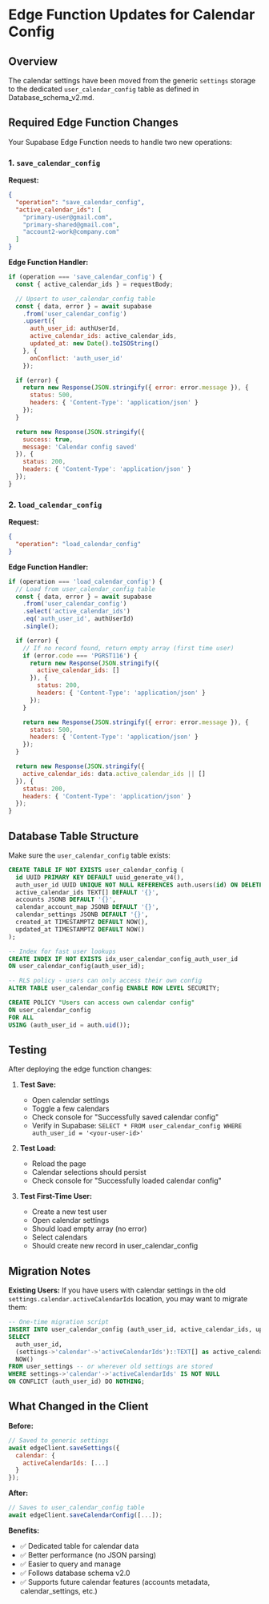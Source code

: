 # Edge Function Updates for Calendar Config

## Overview

The calendar settings have been moved from the generic `settings` storage to the dedicated `user_calendar_config` table as defined in Database_schema_v2.md.

## Required Edge Function Changes

Your Supabase Edge Function needs to handle two new operations:

### 1. `save_calendar_config`

**Request:**
```json
{
  "operation": "save_calendar_config",
  "active_calendar_ids": [
    "primary-user@gmail.com",
    "primary-shared@gmail.com",
    "account2-work@company.com"
  ]
}
```

**Edge Function Handler:**
```javascript
if (operation === 'save_calendar_config') {
  const { active_calendar_ids } = requestBody;

  // Upsert to user_calendar_config table
  const { data, error } = await supabase
    .from('user_calendar_config')
    .upsert({
      auth_user_id: authUserId,
      active_calendar_ids: active_calendar_ids,
      updated_at: new Date().toISOString()
    }, {
      onConflict: 'auth_user_id'
    });

  if (error) {
    return new Response(JSON.stringify({ error: error.message }), {
      status: 500,
      headers: { 'Content-Type': 'application/json' }
    });
  }

  return new Response(JSON.stringify({
    success: true,
    message: 'Calendar config saved'
  }), {
    status: 200,
    headers: { 'Content-Type': 'application/json' }
  });
}
```

### 2. `load_calendar_config`

**Request:**
```json
{
  "operation": "load_calendar_config"
}
```

**Edge Function Handler:**
```javascript
if (operation === 'load_calendar_config') {
  // Load from user_calendar_config table
  const { data, error } = await supabase
    .from('user_calendar_config')
    .select('active_calendar_ids')
    .eq('auth_user_id', authUserId)
    .single();

  if (error) {
    // If no record found, return empty array (first time user)
    if (error.code === 'PGRST116') {
      return new Response(JSON.stringify({
        active_calendar_ids: []
      }), {
        status: 200,
        headers: { 'Content-Type': 'application/json' }
      });
    }

    return new Response(JSON.stringify({ error: error.message }), {
      status: 500,
      headers: { 'Content-Type': 'application/json' }
    });
  }

  return new Response(JSON.stringify({
    active_calendar_ids: data.active_calendar_ids || []
  }), {
    status: 200,
    headers: { 'Content-Type': 'application/json' }
  });
}
```

## Database Table Structure

Make sure the `user_calendar_config` table exists:

```sql
CREATE TABLE IF NOT EXISTS user_calendar_config (
  id UUID PRIMARY KEY DEFAULT uuid_generate_v4(),
  auth_user_id UUID UNIQUE NOT NULL REFERENCES auth.users(id) ON DELETE CASCADE,
  active_calendar_ids TEXT[] DEFAULT '{}',
  accounts JSONB DEFAULT '{}',
  calendar_account_map JSONB DEFAULT '{}',
  calendar_settings JSONB DEFAULT '{}',
  created_at TIMESTAMPTZ DEFAULT NOW(),
  updated_at TIMESTAMPTZ DEFAULT NOW()
);

-- Index for fast user lookups
CREATE INDEX IF NOT EXISTS idx_user_calendar_config_auth_user_id
ON user_calendar_config(auth_user_id);

-- RLS policy - users can only access their own config
ALTER TABLE user_calendar_config ENABLE ROW LEVEL SECURITY;

CREATE POLICY "Users can access own calendar config"
ON user_calendar_config
FOR ALL
USING (auth_user_id = auth.uid());
```

## Testing

After deploying the edge function changes:

1. **Test Save:**
   - Open calendar settings
   - Toggle a few calendars
   - Check console for "Successfully saved calendar config"
   - Verify in Supabase: `SELECT * FROM user_calendar_config WHERE auth_user_id = '<your-user-id>'`

2. **Test Load:**
   - Reload the page
   - Calendar selections should persist
   - Check console for "Successfully loaded calendar config"

3. **Test First-Time User:**
   - Create a new test user
   - Open calendar settings
   - Should load empty array (no error)
   - Select calendars
   - Should create new record in user_calendar_config

## Migration Notes

**Existing Users:** If you have users with calendar settings in the old `settings.calendar.activeCalendarIds` location, you may want to migrate them:

```sql
-- One-time migration script
INSERT INTO user_calendar_config (auth_user_id, active_calendar_ids, updated_at)
SELECT
  auth_user_id,
  (settings->'calendar'->'activeCalendarIds')::TEXT[] as active_calendar_ids,
  NOW()
FROM user_settings -- or wherever old settings are stored
WHERE settings->'calendar'->'activeCalendarIds' IS NOT NULL
ON CONFLICT (auth_user_id) DO NOTHING;
```

## What Changed in the Client

**Before:**
```javascript
// Saved to generic settings
await edgeClient.saveSettings({
  calendar: {
    activeCalendarIds: [...]
  }
});
```

**After:**
```javascript
// Saves to user_calendar_config table
await edgeClient.saveCalendarConfig([...]);
```

**Benefits:**
- ✅ Dedicated table for calendar data
- ✅ Better performance (no JSON parsing)
- ✅ Easier to query and manage
- ✅ Follows database schema v2.0
- ✅ Supports future calendar features (accounts metadata, calendar_settings, etc.)
